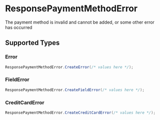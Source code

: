# ResponsePaymentMethodError

The payment method is invalid and cannot be added, or some other error has occurred


## Supported Types

### Error

```csharp
ResponsePaymentMethodError.CreateError(/* values here */);
```

### FieldError

```csharp
ResponsePaymentMethodError.CreateFieldError(/* values here */);
```

### CreditCardError

```csharp
ResponsePaymentMethodError.CreateCreditCardError(/* values here */);
```
